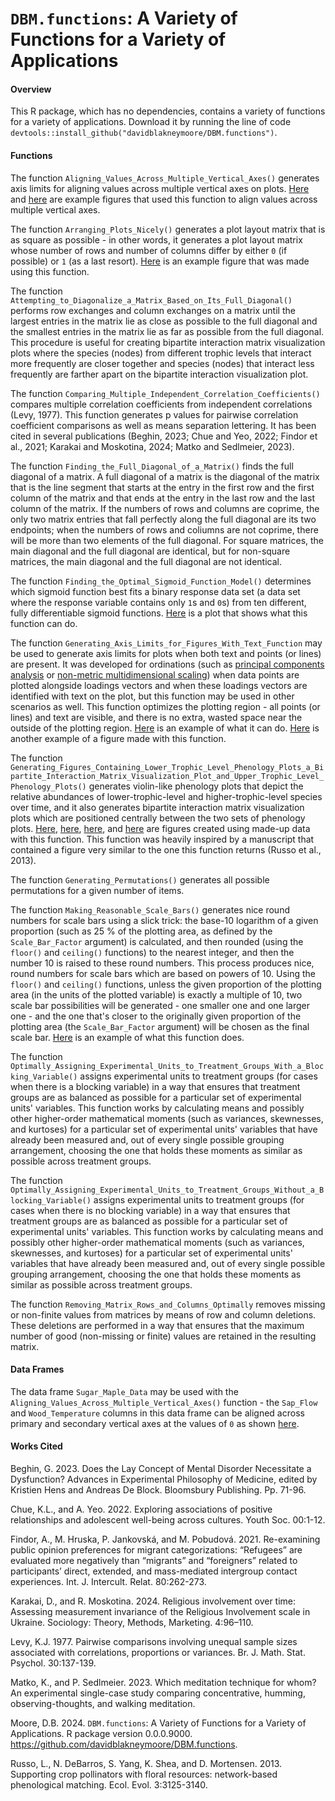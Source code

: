 # `DBM.functions`: A Variety of Functions for a Variety of Applications


#### Overview

This R package, which has no dependencies, contains a variety of functions for a variety of applications. Download it by running the line of code `devtools::install_github("davidblakneymoore/DBM.functions")`.


#### Functions

The function `Aligning_Values_Across_Multiple_Vertical_Axes()` generates axis limits for aligning values across multiple vertical axes on plots. [Here](https://raw.githubusercontent.com/davidblakneymoore/DBM.functions/main/Aligning%20Three%20Variables%20Across%20Three%20Vertical%20Axes%20Figure.jpeg) and [here](https://raw.githubusercontent.com/davidblakneymoore/DBM.functions/main/Sugar%20Maple%20Sap%20Flow%20and%20Wood%20Temperature%20Time-Series%20Plot.jpeg) are example figures that used this function to align values across multiple vertical axes.

The function `Arranging_Plots_Nicely()` generates a plot layout matrix that is as square as possible - in other words, it generates a plot layout matrix whose number of rows and number of columns differ by either `0` (if possible) or `1` (as a last resort). [Here](https://raw.githubusercontent.com/davidblakneymoore/DBM.functions/main/Plotting%20the%20'mpg'%20Column%20Against%20Other%20Columns%20From%20the%20'mtcars'%20Data%20Frame.jpeg) is an example figure that was made using this function.

The function `Attempting_to_Diagonalize_a_Matrix_Based_on_Its_Full_Diagonal()` performs row exchanges and column exchanges on a matrix until the largest entries in the matrix lie as close as possible to the full diagonal and the smallest entries in the matrix lie as far as possible from the full diagonal. This procedure is useful for creating bipartite interaction matrix visualization plots where the species (nodes) from different trophic levels that interact more frequently are closer together and species (nodes) that interact less frequently are farther apart on the bipartite interaction visualization plot.

The function `Comparing_Multiple_Independent_Correlation_Coefficients()` compares multiple correlation coefficients from independent correlations (Levy, 1977). This function generates p values for pairwise correlation coefficient comparisons as well as means separation lettering. It has been cited in several publications (Beghin, 2023; Chue and Yeo, 2022; Findor et al., 2021; Karakai and Moskotina, 2024; Matko and Sedlmeier, 2023).

The function `Finding_the_Full_Diagonal_of_a_Matrix()` finds the full diagonal of a matrix. A full diagonal of a matrix is the diagonal of the matrix that is the line segment that starts at the entry in the first row and the first column of the matrix and that ends at the entry in the last row and the last column of the matrix. If the numbers of rows and columns are coprime, the only two matrix entries that fall perfectly along the full diagonal are its two endpoints; when the numbers of rows and coliumns are not coprime, there will be more than two elements of the full diagonal. For square matrices, the main diagonal and the full diagonal are identical, but for non-square matrices, the main diagonal and the full diagonal are not identical.

The function `Finding_the_Optimal_Sigmoid_Function_Model()` determines which sigmoid function best fits a binary response data set (a data set where the response variable contains only `1`s and `0`s) from ten different, fully differentiable sigmoid functions. [Here](https://raw.githubusercontent.com/davidblakneymoore/DBM.functions/main/Comparing%20Sigmoid%20Function%20Models.jpeg) is a plot that shows what this function can do.

The function `Generating_Axis_Limits_for_Figures_With_Text_Function` may be used to generate axis limits for plots when both text and points (or lines) are present. It was developed for ordinations (such as [principal components analysis](https://en.wikipedia.org/wiki/Principal_component_analysis) or [non-metric multidimensional scaling](https://en.wikipedia.org/wiki/Multidimensional_scaling#Non-metric_multidimensional_scaling_(NMDS))) when data points are plotted alongside loadings vectors and when these loadings vectors are identified with text on the plot, but this function may be used in other scenarios as well. This function optimizes the plotting region - all points (or lines) and text are visible, and there is no extra, wasted space near the outside of the plotting region. [Here](https://raw.githubusercontent.com/davidblakneymoore/DBM.functions/refs/heads/main/Generating%20Axis%20Limits%20for%20Figures%20With%20Text%20Figure.jpeg) is an example of what it can do. [Here](https://raw.githubusercontent.com/davidblakneymoore/DBM.functions/refs/heads/main/An%20Example%20Figure%20Made%20Using%20the%20Generating%20Axis%20Limits%20for%20Figures%20With%20Text%20Function.jpeg) is another example of a figure made with this function.

The function `Generating_Figures_Containing_Lower_Trophic_Level_Phenology_Plots_a_Bipartite_Interaction_Matrix_Visualization_Plot_and_Upper_Trophic_Level_Phenology_Plots()` generates violin-like phenology plots that depict the relative abundances of lower-trophic-level and higher-trophic-level species over time, and it also generates bipartite interaction matrix visualization plots which are positioned centrally between the two sets of phenology plots. [Here](https://raw.githubusercontent.com/davidblakneymoore/DBM.functions/main/Bipartite%20Interaction%20Matrix%20Visualization%20Plot%20With%20Phenology%20Plots%20-%20Example%201.jpeg), [here](https://raw.githubusercontent.com/davidblakneymoore/DBM.functions/main/Bipartite%20Interaction%20Matrix%20Visualization%20Plot%20With%20Phenology%20Plots%20-%20Example%202.jpeg), [here](https://raw.githubusercontent.com/davidblakneymoore/DBM.functions/main/Bipartite%20Interaction%20Matrix%20Visualization%20Plot%20With%20Phenology%20Plots%20-%20Example%203.jpeg), and [here](https://raw.githubusercontent.com/davidblakneymoore/DBM.functions/main/Bipartite%20Interaction%20Matrix%20Visualization%20Plot%20With%20Phenology%20Plots%20-%20Example%204.jpeg) are figures created using made-up data with this function. This function was heavily inspired by a manuscript that contained a figure very similar to the one this function returns (Russo et al., 2013).

The function `Generating_Permutations()` generates all possible permutations for a given number of items.

The function `Making_Reasonable_Scale_Bars()` generates nice round numbers for scale bars using a slick trick: the base-10 logarithm of a given proportion (such as 25 % of the plotting area, as defined by the `Scale_Bar_Factor` argument) is calculated, and then rounded (using the `floor()` and `ceiling()` functions) to the nearest integer, and then the number 10 is raised to these round numbers. This process produces nice, round numbers for scale bars which are based on powers of 10. Using the `floor()` and `ceiling()` functions, unless the given proportion of the plotting area (in the units of the plotted variable) is exactly a multiple of 10, two scale bar possibilities will be generated - one smaller one and one larger one - and the one that's closer to the originally given proportion of the plotting area (the `Scale_Bar_Factor` argument) will be chosen as the final scale bar. [Here](https://raw.githubusercontent.com/davidblakneymoore/DBM.functions/refs/heads/main/Making%20Reasonable%20Scale%20Bars%20Figure.jpeg) is an example of what this function does.

The function `Optimally_Assigning_Experimental_Units_to_Treatment_Groups_With_a_Blocking_Variable()` assigns experimental units to treatment groups (for cases when there is a blocking variable) in a way that ensures that treatment groups are as balanced as possible for a particular set of experimental units' variables. This function works by calculating means and possibly other higher-order mathematical moments (such as variances, skewnesses, and kurtoses) for a particular set of experimental units' variables that have already been measured and, out of every single possible grouping arrangement, choosing the one that holds these moments as similar as possible across treatment groups.

The function `Optimally_Assigning_Experimental_Units_to_Treatment_Groups_Without_a_Blocking_Variable()` assigns experimental units to treatment groups (for cases when there is no blocking variable) in a way that ensures that treatment groups are as balanced as possible for a particular set of experimental units' variables. This function works by calculating means and possibly other higher-order mathematical moments (such as variances, skewnesses, and kurtoses) for a particular set of experimental units' variables that have already been measured and, out of every single possible grouping arrangement, choosing the one that holds these moments as similar as possible across treatment groups.

The function `Removing_Matrix_Rows_and_Columns_Optimally` removes missing or non-finite values from matrices by means of row and column deletions. These deletions are performed in a way that ensures that the maximum number of good (non-missing or finite) values are retained in the resulting matrix.


#### Data Frames

The data frame `Sugar_Maple_Data` may be used with the `Aligning_Values_Across_Multiple_Vertical_Axes()` function - the `Sap_Flow` and `Wood_Temperature` columns in this data frame can be aligned across primary and secondary vertical axes at the values of `0` as shown [here](https://raw.githubusercontent.com/davidblakneymoore/DBM.functions/main/Sugar%20Maple%20Sap%20Flow%20and%20Wood%20Temperature%20Time-Series%20Plot.jpeg).


#### Works Cited

Beghin, G. 2023. Does the Lay Concept of Mental Disorder Necessitate a Dysfunction? Advances in Experimental Philosophy of Medicine, edited by Kristien Hens and Andreas De Block. Bloomsbury Publishing. Pp. 71-96.

Chue, K.L., and A. Yeo. 2022. Exploring associations of positive relationships and adolescent well-being across cultures. Youth Soc. 00:1-12.

Findor, A., M. Hruska, P. Jankovská, and M. Pobudová. 2021. Re-examining public opinion preferences for migrant categorizations: “Refugees” are evaluated more negatively than “migrants” and “foreigners” related to participants’ direct, extended, and mass-mediated intergroup contact experiences. Int. J. Intercult. Relat. 80:262-273.

Karakai, D., and R. Moskotina. 2024. Religious involvement over time: Assessing measurement invariance of the Religious Involvement scale in Ukraine. Sociology: Theory, Methods, Marketing. 4:96–110.

Levy, K.J. 1977. Pairwise comparisons involving unequal sample sizes associated with correlations, proportions or variances. Br. J. Math. Stat. Psychol. 30:137-139.

Matko, K., and P. Sedlmeier. 2023. Which meditation technique for whom? An experimental single-case study comparing concentrative, humming, observing-thoughts, and walking meditation.

Moore, D.B. 2024. `DBM.functions`: A Variety of Functions for a Variety of Applications. R package version 0.0.0.9000. https://github.com/davidblakneymoore/DBM.functions.

Russo, L., N. DeBarros, S. Yang, K. Shea, and D. Mortensen. 2013. Supporting crop pollinators with floral resources: network-based phenological matching. Ecol. Evol. 3:3125-3140.

